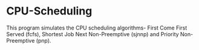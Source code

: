 # CPU-Scheduling
This program simulates the CPU scheduling algorithms- First Come First Served (fcfs), Shortest Job Next Non-Preemptive (sjnnp) and Priority Non-Preemptive (pnp).
